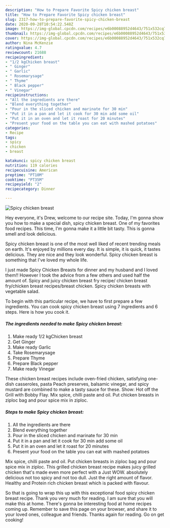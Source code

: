 ```yaml
---
description: "How to Prepare Favorite Spicy chicken breast"
title: "How to Prepare Favorite Spicy chicken breast"
slug: 2317-how-to-prepare-favorite-spicy-chicken-breast
date: 2020-09-28T10:54:22.548Z
image: https://img-global.cpcdn.com/recipes/e6b00088952d4643/751x532cq70/spicy-chicken-breast-recipe-main-photo.jpg
thumbnail: https://img-global.cpcdn.com/recipes/e6b00088952d4643/751x532cq70/spicy-chicken-breast-recipe-main-photo.jpg
cover: https://img-global.cpcdn.com/recipes/e6b00088952d4643/751x532cq70/spicy-chicken-breast-recipe-main-photo.jpg
author: Nina McKenzie
ratingvalue: 4.7
reviewcount: 21688
recipeingredient:
- "1/2 kgChicken breast"
- " Ginger"
- " Garlic"
- " Rosemarysage"
- " Thyme"
- " Black pepper"
- " Vinegar"
recipeinstructions:
- "All the ingredients are there"
- "Blend everything together"
- "Pour in the sliced chicken and marinate for 30 min"
- "Put it in a pan and let it cook for 30 min add some oil"
- "Put it in an oven and let it roast for 20 minutes"
- "Present your food on the table you can eat with mashed potatoes"
categories:
- Recipe
tags:
- spicy
- chicken
- breast

katakunci: spicy chicken breast 
nutrition: 119 calories
recipecuisine: American
preptime: "PT10M"
cooktime: "PT35M"
recipeyield: "2"
recipecategory: Dinner

---
```



![Spicy chicken breast](https://img-global.cpcdn.com/recipes/e6b00088952d4643/751x532cq70/spicy-chicken-breast-recipe-main-photo.jpg)

Hey everyone, it's Drew, welcome to our recipe site. Today, I'm gonna show you how to make a special dish, spicy chicken breast. One of my favorites food recipes. This time, I'm gonna make it a little bit tasty. This is gonna smell and look delicious.

Spicy chicken breast is one of the most well liked of recent trending meals on earth. It's enjoyed by millions every day. It is simple, it is quick, it tastes delicious. They are nice and they look wonderful. Spicy chicken breast is something that I've loved my whole life.

I just made Spicy Chicken Breasts for dinner and my husband and I loved them!! However I took the advice from a few others and used half the amount of. Spicy and juicy chicken breast fry recipe/ chicken breast fry/chicken breast recipes/breast chicken. Spicy chicken breasts with vegetable salad.


To begin with this particular recipe, we have to first prepare a few ingredients. You can cook spicy chicken breast using 7 ingredients and 6 steps. Here is how you cook it.

<!--inarticleads1-->

##### The ingredients needed to make Spicy chicken breast:

1. Make ready 1/2 kgChicken breast
1. Get  Ginger
1. Make ready  Garlic
1. Take  Rosemarysage
1. Prepare  Thyme
1. Prepare  Black pepper
1. Make ready  Vinegar


These chicken breast recipes include oven-fried chicken, satisfying one-dish casseroles, pasta Peach preserves, balsamic vinegar, and spicy mustard are combined to make a tasty sauce for these. Show: Hot off the Grill with Bobby Flay. Mix spice, chilli paste and oil. Put chicken breasts in ziploc bag and pour spice mix in ziploc. 

<!--inarticleads2-->

##### Steps to make Spicy chicken breast:

1. All the ingredients are there
1. Blend everything together
1. Pour in the sliced chicken and marinate for 30 min
1. Put it in a pan and let it cook for 30 min add some oil
1. Put it in an oven and let it roast for 20 minutes
1. Present your food on the table you can eat with mashed potatoes


Mix spice, chilli paste and oil. Put chicken breasts in ziploc bag and pour spice mix in ziploc. This grilled chicken breast recipe makes juicy grilled chicken that&#39;s made even more perfect with a Just WOW. absolutely delicious not too spicy and not too dull. Just the right amount of flavor. Healthy and Protein rich chicken breast which is packed with flavour. 

So that is going to wrap this up with this exceptional food spicy chicken breast recipe. Thank you very much for reading. I am sure that you will make this at home. There's gonna be interesting food at home recipes coming up. Remember to save this page on your browser, and share it to your loved ones, colleague and friends. Thanks again for reading. Go on get cooking!
